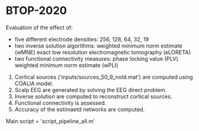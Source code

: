 # BTOP-2020

Evaluation of the effect of:
- five different electrode densities: 
      256, 128, 64, 32, 19
- two inverse solution algorithms: 
      weighted minimum norm estimate (wMNE)
      exact low resolution electromagnetic tomography (eLORETA)
- two functional connectivity measures: 
      phase locking value (PLV) 
      weighted minimum norm estimate (wPLI)
      
1) Cortical sources ('inputs/sources_50_9_noId.mat') are computed using COALIA model.
2) Scalp EEG are generated by solving the EEG direct problem.
3) Inverse solution are computed to reconstruct cortical sources.
4) Functional connectivity is assessed.
5) Accuracy of the estimaetd networks are computed.


Main script = 'script_pipeline_all.m'
